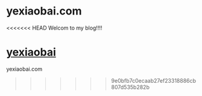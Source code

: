 yexiaobai.com
=============

<<<<<<< HEAD
Welcom to my blog!!!! 

[yexiaobai](https://github.com/yekeqiang/yexiaobai.com)
=======
yexiaobai.com
>>>>>>> 9e0bfb7c0ecaab27ef23318886cb807d535b282b
